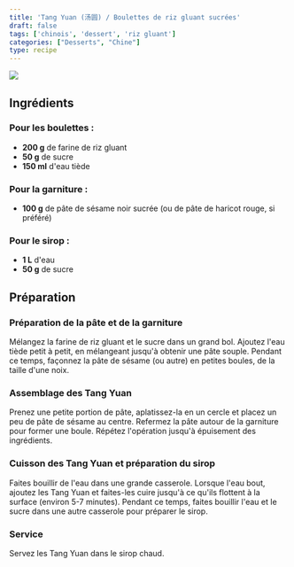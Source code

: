 ```yaml
---
title: 'Tang Yuan (汤圆) / Boulettes de riz gluant sucrées'
draft: false
tags: ['chinois', 'dessert', 'riz gluant']
categories: ["Desserts", "Chine"]
type: recipe
---
```


![](../images/tang_yuan.jpeg)

<!-- section -->

## Ingrédients

### Pour les boulettes :
- **200 g** de farine de riz gluant
- **50 g** de sucre
- **150 ml** d'eau tiède

### Pour la garniture :
- **100 g** de pâte de sésame noir sucrée (ou de pâte de haricot rouge, si préféré)

### Pour le sirop :
- **1 L** d'eau
- **50 g** de sucre

<!-- section -->

## Préparation

### Préparation de la pâte et de la garniture

Mélangez la farine de riz gluant et le sucre dans un grand bol. Ajoutez l'eau tiède petit à petit, en mélangeant jusqu'à obtenir une pâte souple. Pendant ce temps, façonnez la pâte de sésame (ou autre) en petites boules, de la taille d'une noix.

### Assemblage des Tang Yuan

Prenez une petite portion de pâte, aplatissez-la en un cercle et placez un peu de pâte de sésame au centre. Refermez la pâte autour de la garniture pour former une boule. Répétez l'opération jusqu'à épuisement des ingrédients.

### Cuisson des Tang Yuan et préparation du sirop

Faites bouillir de l'eau dans une grande casserole. Lorsque l'eau bout, ajoutez les Tang Yuan et faites-les cuire jusqu'à ce qu'ils flottent à la surface (environ 5-7 minutes). Pendant ce temps, faites bouillir l'eau et le sucre dans une autre casserole pour préparer le sirop.

### Service

Servez les Tang Yuan dans le sirop chaud.
